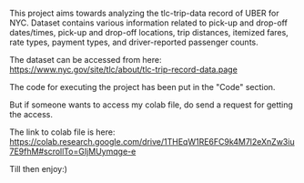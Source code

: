 This project aims towards analyzing the tlc-trip-data record of UBER for NYC.
Dataset contains various information related to pick-up and drop-off dates/times, pick-up and drop-off locations, trip distances, itemized fares, rate types, payment types, and driver-reported passenger counts.

The dataset can be accessed from here: https://www.nyc.gov/site/tlc/about/tlc-trip-record-data.page

The code for executing the project has been put in the "Code" section.

But if someone wants to access my colab file, do send a request for getting the access.

The link to colab file is here: https://colab.research.google.com/drive/1THEqW1RE6FC9k4M7l2eXnZw3iu7E9fhM#scrollTo=GIjMUymqge-e

Till then enjoy:)
